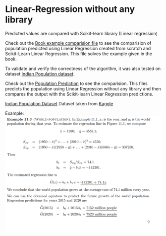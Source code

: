 # Linear-Regression without any library

Predicted values are compared with Scikit-learn library (Linear regression)

Check out the [Book example comparision file](book_example_comparision.ipynb) to see the comparision of population predicted using Linear Regression created from scratch and Scikit-Learn Linear Regression. This file solves the example given in the book.


To validate and verify the correctness of the algorithm, it was also tested on dataset [Indian Population dataset](IndiaPopulation.csv).

Check out the [Population Prediction](population_prediction.ipynb) to see the comparision. This files predicts the population using Linear Regression without any library and then compares the output with the Scikit-learn Linear Regression predictions.

[Indian Population Dataset](IndiaPopulation.csv) Dataset taken from [Kaggle](https://www.kaggle.com/sansuthi/indian-population)

Example:
 <img src= example.png width:300></img>

